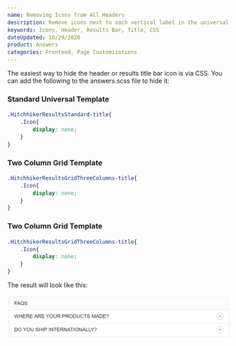 ```yaml
---
name: Removing Icons from All Headers
description: Remove icons next to each vertical label in the universal search
keywords: Icons, Header, Results Bar, Title, CSS
dateUpdated: 10/29/2020
product: Answers
categories: Frontend, Page Customizations
---
```


The easiest way to hide the header or results title bar icon is via CSS. You can add the following to the answers.scss file to hide it:

### **Standard Universal Template**
```css
.HitchhikerResultsStandard-title{
    .Icon{
        display: none;
    }
}
```

### **Two Column Grid Template**
```css
.HitchhikerResultsGridThreeColumns-title{
    .Icon{
        display: none;
    }
}
```

### **Two Column Grid Template**
```css
.HitchhikerResultsGridThreeColumns-title{
    .Icon{
        display: none;
    }
}
```

The result will look like this:

![image|1062x212](../../../Images/remove-icon-header.png)